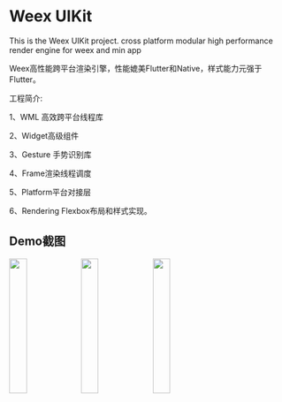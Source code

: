 # Weex UIKit
This is the Weex UIKit project. cross platform modular high performance render engine for weex and min app


Weex高性能跨平台渲染引擎，性能媲美Flutter和Native，样式能力元强于Flutter。 

工程简介:

  1、WML 高效跨平台线程库
  
  2、Widget高级组件
  
  3、Gesture 手势识别库 
  
  4、Frame渲染线程调度
  
  5、Platform平台对接层
  
  6、Rendering Flexbox布局和样式实现。
  
  
  ## Demo截图
  
  <img src="https://raw.githubusercontent.com/gubaojian/weexuikit/master/doc/weex_uikit_preview.jpg" width="25%" height="25%" /> <img src="https://raw.githubusercontent.com/gubaojian/weexuikit/master/doc/startbucks.jpg" width="25%" height="25%" /> <img src="https://raw.githubusercontent.com/gubaojian/weexuikit/master/doc/youhaohuo.jpg" width="25%" height="25%" /> 
